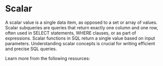 # Scalar

A scalar value is a single data item, as opposed to a set or array of values. Scalar subqueries are queries that return exactly one column and one row, often used in SELECT statements, WHERE clauses, or as part of expressions. Scalar functions in SQL return a single value based on input parameters. Understanding scalar concepts is crucial for writing efficient and precise SQL queries.

Learn more from the following resources:

